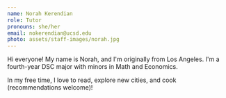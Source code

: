```yaml
---
name: Norah Kerendian
role: Tutor
pronouns: she/her
email: nokerendian@ucsd.edu
photo: assets/staff-images/norah.jpg
---
```

Hi everyone! My name is Norah, and I'm originally from Los Angeles. I'm a fourth-year DSC major with minors in Math and Economics. 

In my free time, I love to read, explore new cities, and cook (recommendations welcome)!
